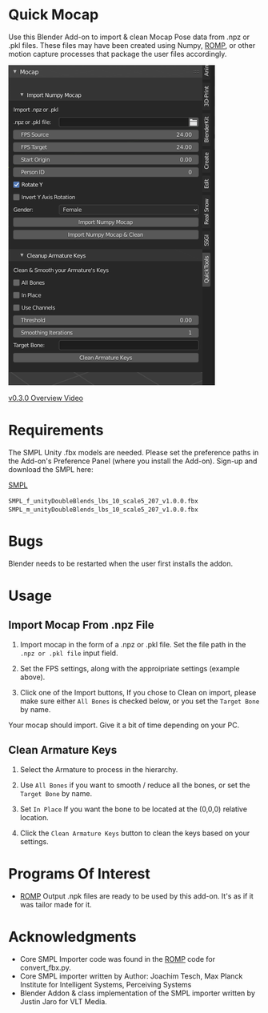 # Quick Mocap

Use this Blender Add-on to import & clean Mocap Pose data from .npz or .pkl files. These files may have been created using Numpy,  [ROMP](https://github.com/Arthur151/ROMP), or other motion capture processes that package the user files accordingly.

![images](images/QuickMocap_v0.3.1.png)

[v0.3.0 Overview Video](https://youtu.be/SFZan6cD83w)

# Requirements

The SMPL Unity .fbx models are needed. Please set the preference paths in the Add-on's Preference Panel (where you install the Add-on).
Sign-up and download the SMPL here:

[SMPL](https://smpl.is.tue.mpg.de/downloads)

```SMPL_f_unityDoubleBlends_lbs_10_scale5_207_v1.0.0.fbx```
```SMPL_m_unityDoubleBlends_lbs_10_scale5_207_v1.0.0.fbx```

# Bugs

Blender needs to be restarted when the user first installs the addon.

# Usage

## Import Mocap From .npz File

1. Import mocap in the form of a .npz or .pkl file. Set the file path in the ```.npz or .pkl file``` input field.

2. Set the FPS settings, along with the approipriate settings (example above).

3. Click one of the Import buttons, If you chose to Clean on import, please make sure either ```All Bones``` is checked below, or you set the ```Target Bone``` by name.

Your mocap should import. Give it a bit of time depending on your PC.


## Clean Armature Keys

1. Select the Armature to process in the hierarchy.

2. Use ```All Bones``` if you want to smooth / reduce all the bones, or  set the ```Target Bone``` by name.

3. Set ```In Place``` If you want the bone to be located at the (0,0,0) relative location.

4. Click the ```Clean Armature Keys``` button to clean the keys based on your settings.


# Programs Of Interest
- [ROMP](https://github.com/Arthur151/ROMP) Output .npk files are ready to be used by this add-on. It's as if it was tailor made for it.

# Acknowledgments
- Core SMPL Importer code was found in the [ROMP](https://github.com/Arthur151/ROMP) code for convert_fbx.py.
- Core SMPL importer written by Author: Joachim Tesch, Max Planck Institute for Intelligent Systems, Perceiving Systems
- Blender Addon & class implementation of the SMPL importer written by Justin Jaro for VLT Media.